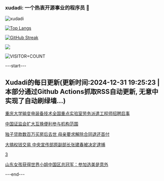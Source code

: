 ### xudadi: 一个热衷开源事业的程序员 👋

![xudadi](https://github-readme-stats-git-masterorgs-github-readme-stats-team.vercel.app/api?username=xudadi)

[![Top Langs](https://github-readme-stats.vercel.app/api/top-langs/?username=xudadi)](https://github.com/anuraghazra/github-readme-stats)

[![GitHub Streak](https://streak-stats.demolab.com?user=xudadi&locale=zh_Hans)](https://git.io/streak-stats)

![](https://raw.githubusercontent.com/xudadi/xudadi/main/assets/github-contribution-grid-snake.svg)

![VISITOR+COUNT](https://komarev.com/ghpvc/?username=xudadi&label=VISITOR+COUNT)


---start---

## Xudadi的每日更新(更新时间:2024-12-31 19:25:23 | 本部分通过Github Actions抓取RSS自动更新, 无意中实现了自动刷绿墙...)

[重庆大学输变电装备技术全国重点实验室劳务派遣工程师招聘启事](https://www.gongkaoleida.com/article/2250620)

[中国证监会扩大互换便利参与机构范围](https://m.163.com/news/article/JKO6545T0001899O.html)

[独子贷款数百万买房后去世 母亲要求解除合同退还首付](https://m.163.com/news/article/JKO2CO02051492T3.html)

[大搞权钱交易 中央宣传部原副部长张建春被决定逮捕](https://m.163.com/news/article/JKNR3C3I051795VD.html)

[3](https://m.163.com/touch/news/sub/domestic)

[山东女孩获得世界小姐中国区总冠军：参加选美是意外](https://m.163.com/news/article/JKJPLM240530JPVV.html)

---end---
